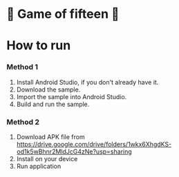 # 🧩 Game of fifteen 🧩
# How to run
### Method 1
1. Install Android Studio, if you don't already have it.
2. Download the sample.
3. Import the sample into Android Studio.
4. Build and run the sample.
### Method 2
1. Download APK file from https://drive.google.com/drive/folders/1wkx6XhgdKS-od1k5wBhnr2MldJcG4zNe?usp=sharing
2. Install on your device
3. Run application
